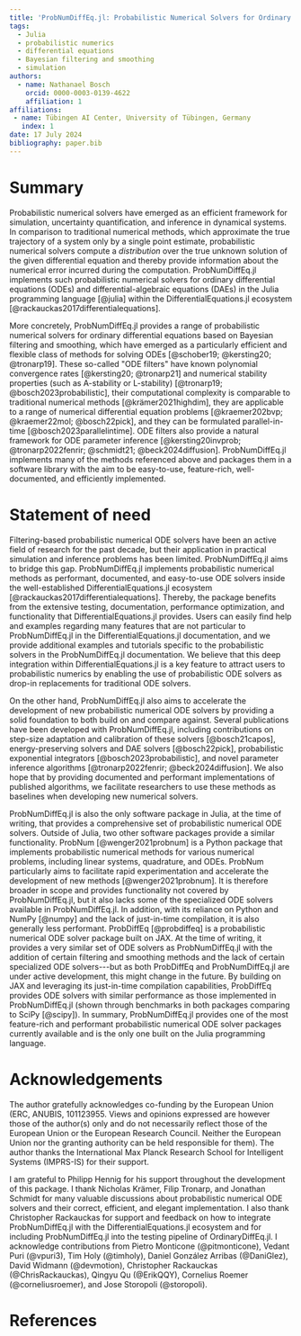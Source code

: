 ```yaml
---
title: 'ProbNumDiffEq.jl: Probabilistic Numerical Solvers for Ordinary Differential Equations in Julia'
tags:
  - Julia
  - probabilistic numerics
  - differential equations
  - Bayesian filtering and smoothing
  - simulation
authors:
  - name: Nathanael Bosch
    orcid: 0000-0003-0139-4622
    affiliation: 1
affiliations:
 - name: Tübingen AI Center, University of Tübingen, Germany
   index: 1
date: 17 July 2024
bibliography: paper.bib
---
```


# Summary

Probabilistic numerical solvers have emerged as an efficient framework for simulation, uncertainty quantification, and inference in dynamical systems.
In comparison to traditional numerical methods, which approximate the true trajectory of a system only by a single point estimate, probabilistic numerical solvers compute a _distribution_ over the true unknown solution of the given differential equation
and thereby provide information about the numerical error incurred during the computation.
ProbNumDiffEq.jl implements such probabilistic numerical solvers for ordinary differential equations (ODEs) and differential-algebraic equations (DAEs) in the Julia programming language [@julia] within the DifferentialEquations.jl ecosystem [@rackauckas2017differentialequations].

More concretely, ProbNumDiffEq.jl provides a range of probabilistic numerical solvers for ordinary differential equations based on Bayesian filtering and smoothing,
which have emerged as a particularly efficient and flexible class of methods for solving ODEs [@schober19; @kersting20; @tronarp19].
These so-called "ODE filters" have known polynomial convergence rates 
[@kersting20; @tronarp21]
and numerical stability properties (such as A-stability or L-stability)
[@tronarp19; @bosch2023probabilistic],
their computational complexity is comparable to traditional numerical methods
[@krämer2021highdim], 
they are applicable to a range of numerical differential equation problems 
[@kraemer202bvp; @kraemer22mol; @bosch22pick],
and they can be formulated parallel-in-time 
[@bosch2023parallelintime].
ODE filters also provide a natural framework for ODE parameter inference 
[@kersting20invprob; @tronarp2022fenrir; @schmidt21; @beck2024diffusion].
ProbNumDiffEq.jl implements many of the methods referenced above and packages them in a software library with the aim to be easy-to-use, feature-rich, well-documented, and efficiently implemented.

# Statement of need

Filtering-based probabilistic numerical ODE solvers have been an active field of research for the past decade, but their application in practical simulation and inference problems has been limited.
ProbNumDiffEq.jl aims to bridge this gap.
ProbNumDiffEq.jl implements probabilistic numerical methods as performant, documented, and easy-to-use ODE solvers inside the well-established DifferentialEquations.jl ecosystem [@rackauckas2017differentialequations].
Thereby, the package benefits from the extensive testing, documentation, performance optimization, and functionality that DifferentialEquations.jl provides.
Users can easily find help and examples regarding many features that are not particular to ProbNumDiffEq.jl in the DifferentialEquations.jl documentation, 
and we provide additional examples and tutorials specific to the probabilistic solvers in the ProbNumDiffEq.jl documentation.
We believe that this deep integration within DifferentialEquations.jl is a key feature to attract users to probabilistic numerics by enabling the use of probabilistic ODE solvers as drop-in replacements for traditional ODE solvers.

On the other hand, ProbNumDiffEq.jl also aims to accelerate the development of new probabilistic numerical ODE solvers by providing a solid foundation to both build on and compare against.
Several publications have been developed with ProbNumDiffEq.jl, including contributions on
step-size adaptation and calibration of these solvers [@bosch21capos],
energy-preserving solvers and DAE solvers [@bosch22pick],
probabilistic exponential integrators [@bosch2023probabilistic],
and novel parameter inference algorithms [@tronarp2022fenrir; @beck2024diffusion].
We also hope that by providing documented and performant implementations of published algorithms, we facilitate researchers to use these methods as baselines when developing new numerical solvers.

ProbNumDiffEq.jl is also the only software package in Julia, at the time of writing, that provides a comprehensive set of probabilistic numerical ODE solvers.
Outside of Julia, two other software packages provide a similar functionality.
ProbNum [@wenger2021probnum]
is a Python package that implements probabilistic numerical methods for various numerical problems, including linear systems, quadrature, and ODEs.
ProbNum particularly aims to facilitate rapid experimentation and accelerate the development of new methods [@wenger2021probnum].
It is therefore broader in scope and provides functionality not covered by ProbNumDiffEq.jl, but it also lacks some of the specialized ODE solvers available in ProbNumDiffEq.jl.
In addition, with its reliance on Python and NumPy [@numpy] and the lack of just-in-time compilation, it is also generally less performant.
ProbDiffEq [@probdiffeq]
is a probabilistic numerical ODE solver package built on JAX.
At the time of writing, it provides a very similar set of ODE solvers as ProbNumDiffEq.jl with the addition of certain filtering and smoothing methods and the lack of certain specialized ODE solvers---but as both ProbDiffEq and ProbNumDiffEq.jl are under active development, this might change in the future.
By building on JAX and leveraging its just-in-time compilation capabilities, ProbDiffEq provides ODE solvers with similar performance as those implemented in ProbNumDiffEq.jl (shown through benchmarks in both packages comparing to SciPy [@scipy]).
In summary, ProbNumDiffEq.jl provides one of the most feature-rich and performant probabilistic numerical ODE solver packages currently available and is the only one built on the Julia programming language.

# Acknowledgements

The author gratefully acknowledges co-funding by the European Union (ERC, ANUBIS, 101123955. Views and opinions expressed are however those of the author(s) only and do not necessarily reflect those of the European Union or the European Research Council. Neither the European Union nor the granting authority can be held responsible for them). 
The author thanks the International Max Planck Research School for Intelligent Systems (IMPRS-IS) for their support.

I am grateful to Philipp Hennig for his support throughout the development of this package.
I thank Nicholas Krämer, Filip Tronarp, and Jonathan Schmidt for many valuable discussions about probabilistic numerical ODE solvers and their correct, efficient, and elegant implementation.
I also thank Christopher Rackauckas for support and feedback on how to integrate ProbNumDiffEq.jl with the DifferentialEquations.jl ecosystem and for including ProbNumDiffEq.jl into the testing pipeline of OrdinaryDiffEq.jl.
I acknowledge contributions from 
Pietro Monticone (\@pitmonticone),
Vedant Puri (\@vpuri3),
Tim Holy (\@timholy),
Daniel González Arribas (\@DaniGlez),
David Widmann (\@devmotion),
Christopher Rackauckas (\@ChrisRackauckas),
Qingyu Qu (\@ErikQQY),
Cornelius Roemer (\@corneliusroemer),
and Jose Storopoli (\@storopoli).


# References
